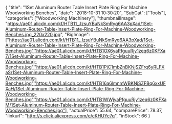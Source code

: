 {
	"title": "1Set Aluminum Router Table Insert Plate Ring For Machine Woodworking Benches",
	"date": "2018-10-31 10:30:20",
	"SubCat": ["Tools"],
	"categories": ["Woodworking Machinery"],
	"thumbnailImage": "https://ae01.alicdn.com/kf/HTB11_.IzsuYBuNkSmRyq6AA3pXad/1Set-Aluminum-Router-Table-Insert-Plate-Ring-For-Machine-Woodworking-Benches.jpg_220x220.jpg",
	"BigImage": ["https://ae01.alicdn.com/kf/HTB11_.IzsuYBuNkSmRyq6AA3pXad/1Set-Aluminum-Router-Table-Insert-Plate-Ring-For-Machine-Woodworking-Benches.jpg","https://ae01.alicdn.com/kf/HTB1OX6yaPfguuRjy1zeq6z0KFXa7/1Set-Aluminum-Router-Table-Insert-Plate-Ring-For-Machine-Woodworking-Benches.jpg","https://ae01.alicdn.com/kf/HTB1PjC1mbZnBKNjSZFrq6yRLFXaS/1Set-Aluminum-Router-Table-Insert-Plate-Ring-For-Machine-Woodworking-Benches.jpg","https://ae01.alicdn.com/kf/HTB16a6lmnmWBKNjSZFBq6xxUFXaH/1Set-Aluminum-Router-Table-Insert-Plate-Ring-For-Machine-Woodworking-Benches.jpg","https://ae01.alicdn.com/kf/HTB1WWjyaPfguuRjy1zeq6z0KFXaM/1Set-Aluminum-Router-Table-Insert-Plate-Ring-For-Machine-Woodworking-Benches.jpg"],
	"actualPrice": 55.64,
	"comparePrice": 78.37,
	"linkurl": "http://s.click.aliexpress.com/e/cKHUYc7q",
	"inStock": 66
}
